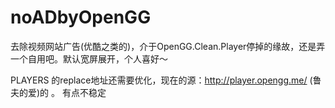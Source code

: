 noADbyOpenGG
============

去除视频网站广告(优酷之类的)，介于OpenGG.Clean.Player停掉的缘故，还是弄一个自用吧。默认宽屏展开，个人喜好～


PLAYERS 的replace地址还需要优化，现在的源：http://player.opengg.me/ (鲁夫的爱)的 。 有点不稳定

